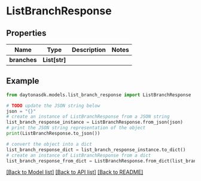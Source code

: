 # ListBranchResponse


## Properties

Name | Type | Description | Notes
------------ | ------------- | ------------- | -------------
**branches** | **List[str]** |  | 

## Example

```python
from daytonasdk.models.list_branch_response import ListBranchResponse

# TODO update the JSON string below
json = "{}"
# create an instance of ListBranchResponse from a JSON string
list_branch_response_instance = ListBranchResponse.from_json(json)
# print the JSON string representation of the object
print(ListBranchResponse.to_json())

# convert the object into a dict
list_branch_response_dict = list_branch_response_instance.to_dict()
# create an instance of ListBranchResponse from a dict
list_branch_response_from_dict = ListBranchResponse.from_dict(list_branch_response_dict)
```
[[Back to Model list]](../README.md#documentation-for-models) [[Back to API list]](../README.md#documentation-for-api-endpoints) [[Back to README]](../README.md)


